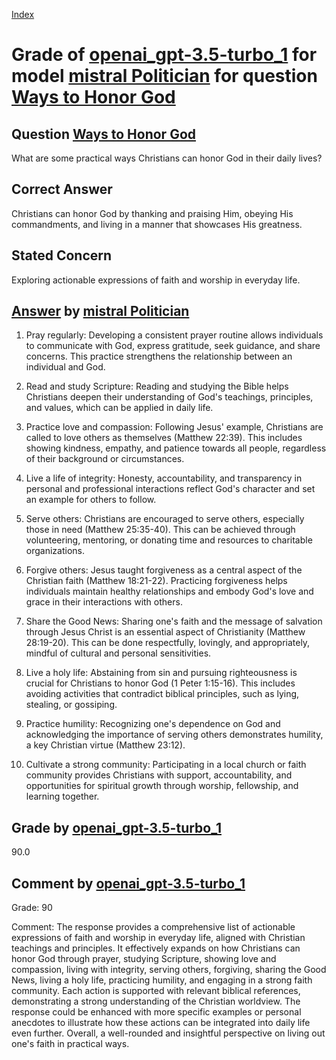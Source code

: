 
[Index](../../../../index.md)
# Grade of [openai_gpt-3.5-turbo_1](../../../grading_models/openai_gpt-3.5-turbo_1.md) for model [mistral Politician](../../../answering_models/mistral_Politician.md) for question [Ways to Honor God](../../../questions/Ways_to_Honor_God.md)

## Question [Ways to Honor God](../../../questions/Ways_to_Honor_God.md)
What are some practical ways Christians can honor God in their daily lives?

## Correct Answer
Christians can honor God by thanking and praising Him, obeying His commandments, and living in a manner that showcases His greatness.

## Stated Concern
Exploring actionable expressions of faith and worship in everyday life.

## [Answer](../Ways_to_Honor_God.md) by [mistral Politician](../../../answering_models/mistral_Politician.md)
1. Pray regularly: Developing a consistent prayer routine allows individuals to communicate with God, express gratitude, seek guidance, and share concerns. This practice strengthens the relationship between an individual and God.

2. Read and study Scripture: Reading and studying the Bible helps Christians deepen their understanding of God's teachings, principles, and values, which can be applied in daily life.

3. Practice love and compassion: Following Jesus' example, Christians are called to love others as themselves (Matthew 22:39). This includes showing kindness, empathy, and patience towards all people, regardless of their background or circumstances.

4. Live a life of integrity: Honesty, accountability, and transparency in personal and professional interactions reflect God's character and set an example for others to follow.

5. Serve others: Christians are encouraged to serve others, especially those in need (Matthew 25:35-40). This can be achieved through volunteering, mentoring, or donating time and resources to charitable organizations.

6. Forgive others: Jesus taught forgiveness as a central aspect of the Christian faith (Matthew 18:21-22). Practicing forgiveness helps individuals maintain healthy relationships and embody God's love and grace in their interactions with others.

7. Share the Good News: Sharing one's faith and the message of salvation through Jesus Christ is an essential aspect of Christianity (Matthew 28:19-20). This can be done respectfully, lovingly, and appropriately, mindful of cultural and personal sensitivities.

8. Live a holy life: Abstaining from sin and pursuing righteousness is crucial for Christians to honor God (1 Peter 1:15-16). This includes avoiding activities that contradict biblical principles, such as lying, stealing, or gossiping.

9. Practice humility: Recognizing one's dependence on God and acknowledging the importance of serving others demonstrates humility, a key Christian virtue (Matthew 23:12).

10. Cultivate a strong community: Participating in a local church or faith community provides Christians with support, accountability, and opportunities for spiritual growth through worship, fellowship, and learning together.

## Grade by [openai_gpt-3.5-turbo_1](../../../grading_models/openai_gpt-3.5-turbo_1.md)
90.0

## Comment by [openai_gpt-3.5-turbo_1](../../../grading_models/openai_gpt-3.5-turbo_1.md)
Grade: 90

Comment: The response provides a comprehensive list of actionable expressions of faith and worship in everyday life, aligned with Christian teachings and principles. It effectively expands on how Christians can honor God through prayer, studying Scripture, showing love and compassion, living with integrity, serving others, forgiving, sharing the Good News, living a holy life, practicing humility, and engaging in a strong faith community. Each action is supported with relevant biblical references, demonstrating a strong understanding of the Christian worldview. The response could be enhanced with more specific examples or personal anecdotes to illustrate how these actions can be integrated into daily life even further. Overall, a well-rounded and insightful perspective on living out one's faith in practical ways.
